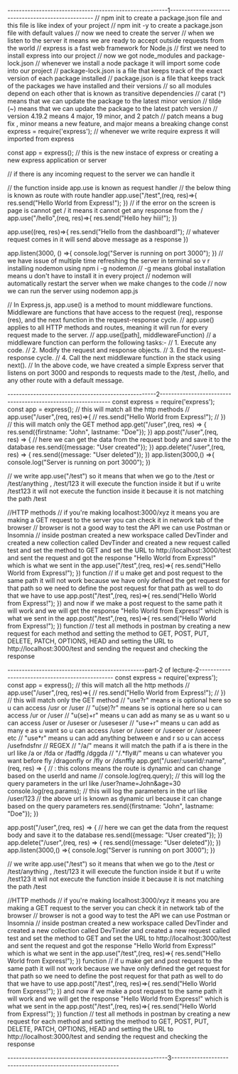 --------------------------------------------------------1---------------------------------------------------
// npm init to create a package.json file and this file is like index of your project 
// npm init -y to create a package.json file with default values
// now we need to create the server 
// when we listen to the server it means we are ready to accept outside requests from the world
// express is a fast web framework for Node.js 
// first we need to install express into our project
// now we got node_modules and package-lock.json
// whenever we install a node package it will import some code into our project
// package-lock.json is a file that keeps track of the exact version of each package installed
// package.json is a file that keeps track of the packages we have installed and their versions
// so all modules depend on each other that is known as transitive dependencies
// carat (^) means that we can update the package to the latest minor version
// tilde (~) means that we can update the package to the latest patch version
// version 4.19.2 means 4 major, 19 minor, and 2 patch
// patch means a bug fix , minor means a new feature, and major means a breaking change
const express = require('express');
// whenever we write require express it will imported from express

const app = express();
// this is the new instace of express or creating a new express application or server

// if there is any incoming request to the server we can handle it 

// the function inside app.use is known as request handler
// the below thing is known as route with route handler 
app.use("/test",(req, res)=>{
   res.send("Hello World from Express!");
})
// if the error on the screen is page is cannot get / it means it cannot get any response from the /  
app.use("/hello",(req, res)=>{
   res.send("Hello hey hiii!");
})

app.use((req, res)=>{
   res.send("Hello from the dashboard!");
// whatever request comes in it will send above message as a response
})

app.listen(3000, () =>{
   console.log("Server is running on port 3000");
})
// we have issue of multiple time refreshing the server in terminal so v r installing nodemon using npm i -g nodemon
// -g means global installation means u don't have to install it in every project 
// nodemon will automatically restart the server when we make changes to the code
// now we can run the server using nodemon app.js

// In Express.js, app.use() is a method to mount middleware functions. Middleware are functions that have access to the request (req), response (res), and the next function in the request-response cycle.
// app.use() applies to all HTTP methods and routes, meaning it will run for every request made to the server.
// app.use([path], middlewareFunction)
// a middleware function can perform the following tasks:-
// 1. Execute any code.
// 2. Modify the request and response objects.
// 3. End the request-response cycle.
// 4. Call the next middleware function in the stack using next().
// In the above code, we have created a simple Express server that listens on port 3000 and responds to requests made to the /test, /hello, and any other route with a default message.

----------------------------------------------------2-------------------------------------------------------------
const express = require('express');
const app = express(); 
// this will match all the http methods
// app.use("/user",(req, res)=>{
//    res.send("Hello World from Express!");
// })
// this will match only the GET method
app.get("/user",(req, res) => {
   res.send({firstname: "John", lastname: "Doe"});
})
app.post("/user",(req, res) => {
   // here we can get the data from the request body and save it to the database
   res.send({message: "User created"});
})
app.delete("/user",(req, res) => {
   res.send({message: "User deleted"});
})
app.listen(3000,() =>{
   console.log("Server is running on port 3000");
})

// we write app.use("/test") so it means that when we go to the /test or /test/anything , /test/123 it will execute the function inside it but if u write /test123 it will not execute the function inside it because it is not matching the path /test

//HTTP methods 
// if you're making localhost:3000/xyz it means you are making a GET request to the server you can check it in network tab of the browser
// browser is not a good way to test the API we can use Postman or Insomnia
// inside postman created a new workspace called DevTinder and created a new collection called DevTinder and created a new request called test and set the method to GET and set the URL to http://localhost:3000/test and sent the request and got the response "Hello World from Express!" which is what we sent in the app.use("/test",(req, res)=>{ res.send("Hello World from Express!"); }) function
// if u make get and post request to the same path it will not work because we have only defined the get request for that path so we need to define the post request for that path as well to do that we have to use app.post("/test",(req, res)=>{ res.send("Hello World from Express!"); }) and now if we make a post request to the same path it will work and we will get the response "Hello World from Express!" which is what we sent in the app.post("/test",(req, res)=>{ res.send("Hello World from Express!"); }) function
// test all methods in postman by creating a new request for each method and setting the method to GET, POST, PUT, DELETE, PATCH, OPTIONS, HEAD and setting the URL to http://localhost:3000/test and sending the request and checking the response

------------------------------------------------part-2 of lecture-2------------------------------------------------ 
const express = require('express');
const app = express(); 
// this will match all the http methods
// app.use("/user",(req, res)=>{
//    res.send("Hello World from Express!");
// })
// this will match only the GET method
// "use?r" means e is optional here so u can access /usr or /user
// "u(se)?r" means se is optional here so u can access /ur or /user
// "u(se)+r" means u can add as many se as u want so u can access /user or /useser or /useseser
// "use+r" means u can add as many e as u want so u can access /user or /useer or /useeer or /useeeer etc
// "use*r" means u can add anything between e and r so u can access /usefndsfnr 
// REGEX
// "/a/" means it will match the path if a is there in the url like /a or /fda or /fadffg /dggda
// "/.*fly#/" means u can whatever you want before fly /dragonfly or /fly or /dsnffly 
app.get("/user/:userId/:name",(req, res) => {
   // : this colons means the route is dynamic and can change based on the userId and name
   // console.log(req.query); // this will log the query parameters in the url like /user?name=John&age=30 
   console.log(req.params); // this will log the parameters in the url like /user/123
   // the above url is known as dynamic url because it can change based on the query parameters
   res.send({firstname: "John", lastname: "Doe"});
})

app.post("/user",(req, res) => {
   // here we can get the data from the request body and save it to the database
   res.send({message: "User created"});
})
app.delete("/user",(req, res) => {
   res.send({message: "User deleted"});
})
app.listen(3000,() =>{
   console.log("Server is running on port 3000");
})

// we write app.use("/test") so it means that when we go to the /test or /test/anything , /test/123 it will execute the function inside it but if u write /test123 it will not execute the function inside it because it is not matching the path /test

//HTTP methods 
// if you're making localhost:3000/xyz it means you are making a GET request to the server you can check it in network tab of the browser
// browser is not a good way to test the API we can use Postman or Insomnia
// inside postman created a new workspace called DevTinder and created a new collection called DevTinder and created a new request called test and set the method to GET and set the URL to http://localhost:3000/test and sent the request and got the response "Hello World from Express!" which is what we sent in the app.use("/test",(req, res)=>{ res.send("Hello World from Express!"); }) function
// if u make get and post request to the same path it will not work because we have only defined the get request for that path so we need to define the post request for that path as well to do that we have to use app.post("/test",(req, res)=>{ res.send("Hello World from Express!"); }) and now if we make a post request to the same path it will work and we will get the response "Hello World from Express!" which is what we sent in the app.post("/test",(req, res)=>{ res.send("Hello World from Express!"); }) function
// test all methods in postman by creating a new request for each method and setting the method to GET, POST, PUT, DELETE, PATCH, OPTIONS, HEAD and setting the URL to http://localhost:3000/test and sending the request and checking the response

--------------------------------------------------------3-----------------------------------------------------------
